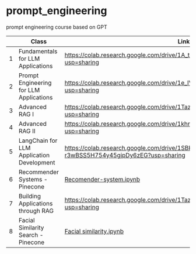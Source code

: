 # prompt_engineering
prompt engineering course based on GPT 

|   | Class                                     | Link                                                                                  |
|---|-------------------------------------------|---------------------------------------------------------------------------------------|
| 1 | Fundamentals for LLM Applications         | https://colab.research.google.com/drive/1A_tAFQxy9roM3OFgm0n6nPEfIdRpwpbG?usp=sharing |
| 2 | Prompt Engineering for LLM Applications   | https://colab.research.google.com/drive/1e_IV-LjsnP_prS4JpOWR17gyLYPOI6ZY?usp=sharing |
| 3 | Advanced RAG I                            | https://colab.research.google.com/drive/1Taz34rxc_VO2QAm_5eVGHBL6QUn98NQu?usp=sharing |
| 4 | Advanced RAG II                           | https://colab.research.google.com/drive/1khnYcstHtGhU2ZVjYsCa7Mterqia0FdJ?usp=sharing |
| 5 | LangChain for LLM Application Development | https://colab.research.google.com/drive/1SBK4MmxD-r3wBSS5H754y45gjpDy6zEG?usp=sharing |
| 6 | Recommender Systems - Pinecone            | [Recomender-system.ipynb](https://colab.research.google.com/github/TJhon/lanchain_curso/blob/day3/Pinecone/recomender_system.ipynb)|
| 7 | Building Applications through RAG         | https://colab.research.google.com/drive/1Taz34rxc_VO2QAm_5eVGHBL6QUn98NQu?usp=sharing |
| 8 | Facial Similarity Search - Pinecone       | [Facial similarity.ipynb](https://colab.research.google.com/github/TJhon/lanchain_curso/blob/day3/Pinecone/facial_similarity_search.ipynb) |